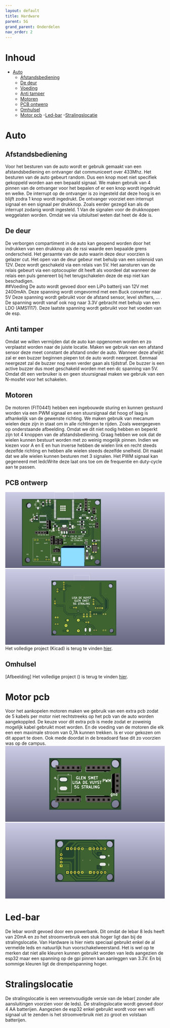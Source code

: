 ```yaml
---
layout: default
title: Hardware
parent: 5G
grand_parent: Onderdelen
nav_order: 2
---
```

# Inhoud
- [Auto](#Auto)
  - [Afstandsbediening](#Afstandsbediening)
  - [De deur](#De-deur)
  - [Voeding](#Voeding)
  - [Anti tamper](#Anti-tamper)
  - [Motoren](#Motoren)
  - [PCB ontwerp](#PCB-ontwerp)
  - [Omhulsel](#Omhulsel)
  - [Motor pcb](#Motor-pcb)
 -[Led-bar](#Led-bar)
 -[Stralingslocatie](#Stralingslocatie)

# Auto
## Afstandsbediening
Voor het besturen van de auto wordt er gebruik gemaakt van een afstandsbediening en ontvanger dat communiceert over 433Mhz.
Het besturen van de auto gebeurt random. Dus een knop moet niet specifiek gekoppeld worden aan een bepaald signaal. We maken gebruik van 4 pinnen van de ontvanger voor het bepalen of er een knop wordt ingedrukt en welke. De interrupt op de ontvanger is zo ingesteld dat deze hoog is en blijft zodra 1 knop wordt ingedrukt. De ontvanger voorziet een interrupt signaal en een signaal per drukknop. Zoals eerder gezegd kan als de interrupt zodanig wordt ingesteld. 1 Van de signalen voor de drukknoppen weggelaten worden. Omdat we via uitsluitsel weten dat heet de 4de is.
## De deur
De verborgen compartiment in de auto kan geopend worden door het indrukken van een drukknop als de rssi waarde een bepaalde grens onderscheid. Het geraamte van de auto waarin deze deur voorzien is gelazer cut. Het open van de deur gebeur met behulp van een solenoid van 12V. Deze wordt geschakeld via een relais van 5V. Het aansturen van de relais gebeurt via een optocoupler dit heeft als voordeel dat wanneer de relais een puls genereert bij het terugschakelen deze de esp niet kan beschadigen.  
##Voeding
De auto wordt gevoed door een LiPo batterij van 12V met 2400mAh. Deze spanning wordt omgevormd met een Buck converter naar 5V Deze spanning wordt gebruikt voor de afstand sensor, level shifters, … . De spanning wordt vanaf ook nog naar 3.3V gebracht met behulp van een LDO (AMS1117). Deze laatste spanning wordt gebruikt voor het voeden van de esp.
## Anti tamper
Omdat we willen vermijden dat de auto kan opgenomen worden en zo verplaatst worden naar de juiste locatie. Maken we gebruik van een afstand sensor deze meet constant de afstand onder de auto. Wanneer deze afwijkt zal er een buzzer beginnen piepen tot de auto wordt neergezet. Eenmaal neergezet zal de buzzer nog even verder gaan als tijdstraf. De buzzer is een active buzzer dus moet geschakeld worden met een dc spanning van 5V. Omdat dit een verbruiker is en geen stuursignaal maken we gebruik van een N-mosfet voor het schakelen. 
## Motoren
De motoren (FIT0441)  hebben een ingebouwde sturing en kunnen gestuurd worden via een PWM signaal en een stuursignaal dat hoog of laag is afhankelijk van de gewenste richting. We maken gebruik van mecanum wielen deze zijn in staat om in alle richtingen te rijden. Zoals weergegeven op onderstaande afbeelding. 
Omdat we dit niet nodig hebben en beperkt zijn tot 4 knoppen van de afstandsbediening. Graag hebben we ook dat de wielen kunnen bestuurt worden met zo weinig mogelijk pinnen. Indien we kiezen voor A en E en hun inverse hebben de wielen link en recht steeds dezelfde richting en hebben alle wielen steeds dezelfde snelheid. Dit maakt dat we alle wielen kunnen besturen met 3 signalen. 
Het PWM signaal kan gegeneerd met ledcWrite deze laat ons toe om de frequentie en duty-cycle aan te passen.
## PCB ontwerp
![autopcbupper](https://github.com/5Gstraling/autopcb/blob/master/autopcbupper.png)
![autopcbbottom](https://github.com/5Gstraling/autopcb/blob/master/autopcbupperbottem.png)
Het volledige project (Kicad) is terug te vinden [hier](https://github.com/5Gstraling/autopcb).
## Omhulsel
[Afbeelding]
Het volledige project () is terug te vinden [hier]().
# Motor pcb
Voor het aankopelen motoren maken we gebruik van een extra pcb zodat de 5 kabels per motor niet rechtstreeks op het pcb van de auto worden aangekoppled. De keuze voor dit extra pcb is mede zodat er zoweinig mogelijk kabel gebruikt moet worden. En de voeding van de motoren die elk een een maximale stroom van 0,7A kunnen trekken. Is er voor gekozen om dit appart te doen. Ook mede doordat in de breadoard fase dit zo voorzien was op de campus. 
![motor pcb boven](https://github.com/5Gstraling/MotorPCB/blob/master/MotorPCBZonderLevelShifterupper.png)
![motor pcb onder](https://github.com/5Gstraling/MotorPCB/blob/master/MotorPCBZonderLevelShifterbottem.png)
# Led-bar
De lebar wordt gevoed door een powerbank. Dit omdat de lebar 8 leds heeft van 20mA en zo het stroomverbruik een stuk hoger ligt dan bij de stralingslocatie. Van Hardware is hier niets speciaal gebruikt enkel de al vermelde leds en natuurlijk hun voorschakelweerstand. Het is wel op te merken dat niet alle kleuren kunnen gebruikt worden van leds aangezien de esp32 maar een spanning op de gpi pinnen kan aanleggen van 3.3V. En bij sommige kleuren ligt de drempelspanning hoger. 

# Stralingslocatie
De stralingslocatie is een vereenvoudigde versie van de lebar( zonder alle aansluitingen voorzien voor de leds). De stralingslocatie wordt gevoed door 4 AA batterijen. Aangezien de esp32 enkel gebruikt wordt voor een wifi signaal uit te zenden is het stroomverbruik niet zo groot en volstaan batterijen. 
